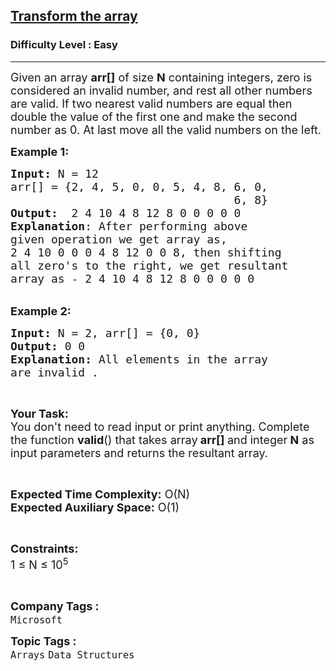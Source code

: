 <h2><a href="https://practice.geeksforgeeks.org/problems/transform-the-array4344/1?page=1&difficulty[]=0&status[]=unsolved&category[]=Arrays&category[]=Strings&sortBy=submissions">Transform the array</a></h2><h3>Difficulty Level : Easy</h3><hr><div class="problems_problem_content__Xm_eO"><p><span style="font-size:18px">Given an array <strong>arr[]</strong> of size <strong>N</strong> containing integers, zero is considered an invalid number, and rest all other numbers are valid. If two nearest valid numbers are equal then double the value of the first one and make the second number as 0. At last move all the valid numbers on the left.</span></p>

<p><span style="font-size:18px"><strong>Example 1:</strong></span></p>

<pre><span style="font-size:18px"><strong>Input: </strong>N = 12
arr[] = {2, 4, 5, 0, 0, 5, 4, 8, 6, 0, 
                                 6, 8}
<strong>Output:</strong>  2 4 10 4 8 12 8 0 0 0 0 0
<strong>Explanation</strong>: After performing above 
given operation we get array as,
2 4 10 0 0 0 4 8 12 0 0 8, then shifting
all zero's to the right, we get resultant
array as - 2 4 10 4 8 12 8 0 0 0 0 0 </span></pre>

<p><br>
<span style="font-size:18px"><strong>Example 2:</strong></span></p>

<pre><span style="font-size:18px"><strong>Input: </strong>N = 2, arr[] = {0, 0}
<strong>Output:</strong> 0 0
<strong>Explanation:</strong> All elements in the array 
are invalid .</span></pre>

<p>&nbsp;</p>

<p><span style="font-size:18px"><strong>Your Task:</strong><br>
You don't need to read input or print anything. Complete the function <strong>valid</strong>() that takes array<strong>&nbsp;arr[]&nbsp;</strong>and integer<strong> N</strong> as input parameters and returns the resultant&nbsp;array.</span></p>

<p>&nbsp;</p>

<p><span style="font-size:18px"><strong>Expected Time Complexity:</strong> O(N)<br>
<strong>Expected Auxiliary Space:</strong> O(1)</span></p>

<p>&nbsp;</p>

<p><span style="font-size:18px"><strong>Constraints:</strong><br>
1 ≤ N ≤ 10<sup>5</sup></span></p>

<p>&nbsp;</p>
</div><p><span style=font-size:18px><strong>Company Tags : </strong><br><code>Microsoft</code>&nbsp;<br><p><span style=font-size:18px><strong>Topic Tags : </strong><br><code>Arrays</code>&nbsp;<code>Data Structures</code>&nbsp;